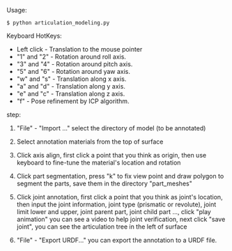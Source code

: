 Usage: 
```
$ python articulation_modeling.py
```


Keyboard HotKeys:

- Left click - Translation to the mouse pointer
- "1" and "2" - Rotation around roll axis.
- "3" and "4" - Rotation around pitch axis.
- "5" and "6" - Rotation around yaw axis.
- "w" and "s" - Translation along x axis.
- "a" and "d" - Translation along y axis.
- "e" and "c" - Translation along z axis.
- "f" - Pose refinement by ICP algorithm.

step:

1. "File" - "Import ..." select the directory of model (to be annotated)

2. Select annotation materials from the top of surface

3. Click axis align, first click a point that you think as origin, 
then use keyboard to fine-tune the material's location and rotation

4. Click part segmentation, press "k" to fix view point and draw polygon to segment the parts, 
save them in the directory "part_meshes"

5. Click joint annotation, first click a point that you think as joint's location, 
then input the joint information, joint type (prismatic or revolute), joint limit lower and upper, 
joint parent part, joint child part ..., click "play animation" you can see a video to help joint verification,
next click "save joint", you can see the articulation tree in the left of surface

6. "File" - "Export URDF..." you can export the annotation to a URDF file.